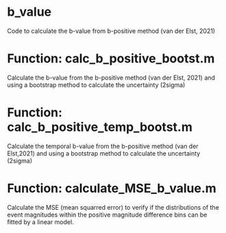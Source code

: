 # b_value
Code to calculate the b-value from b-positive method (van der Elst, 2021)

# Function: calc_b_positive_bootst.m
Calculate the b-value from the b-positive method (van der Elst, 2021) and using a bootstrap method to calculate the uncertainty (2sigma)

# Function: calc_b_positive_temp_bootst.m
Calculate the temporal b-value from the b-positive method (van der Elst,2021) and using a bootstrap method to calculate the uncertainty (2sigma)

# Function: calculate_MSE_b_value.m
Calculate the MSE (mean squarred error) to verify if the distributions of the event magnitudes within the positive magnitude difference bins can be fitted by a linear model.
